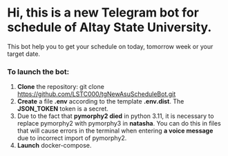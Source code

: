 # Hi, this is a new Telegram bot for schedule of Altay State University.

This bot help you to get your schedule on today, tomorrow week or your target date.

### To launch the bot:
1. __Clone__ the repository: git clone https://github.com/LSTC000/tgNewAsuScheduleBot.git
2. __Create__ a file __.env__ according to the template __.env.dist__. 
The __JSON_TOKEN__ token is a secret.
3. Due to the fact that __pymorphy2 died__ in python 3.11, it is necessary to replace pymorphy2 with pymorphy3 in __natasha__. You can do this in files that will cause errors in the terminal when entering __a voice message__ due to incorrect import of pymorphy2.
4. __Launch__ docker-compose.
